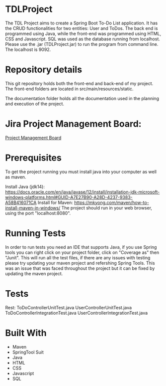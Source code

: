 # TDLProject

The TDL Project aims to create a Spring Boot To-Do List application. It has the CRUD functionalities for two entities: User and ToDos. The back end is programmed using Java, while the front-end was programmed using HTML, CSS and Javascript. SQL was used as the database running from localhost. Please use the .jar (TDLProject.jar) to run the program from command line. The localhost is 9092.

# Repository details
This git repository holds both the front-end and back-end of my project. The front-end folders are located in src/main/resources/static.

The documentation folder holds all the documentation used in the planning and execution of the project.

# Jira Project Management Board:
[Project Management Board](https://sdet2020oct.atlassian.net/secure/RapidBoard.jspa?projectKey=TDL2020&useStoredSettings=true&rapidView=6&atlOrigin=eyJpIjoiZjk2ODg4Yjc3OGE2NGM3OWI3MzVkODczNTdlYzE2M2QiLCJwIjoiaiJ9)



# Prerequisites
To get the project running you must install java into your computer as well as maven.

Install Java (jdk14): https://docs.oracle.com/en/java/javase/12/install/installation-jdk-microsoft-windows-platforms.html#GUID-A7E27B90-A28D-4237-9383-A58B416071CA
Install for Maven: https://mkyong.com/maven/how-to-install-maven-in-windows/ 
The project should run in your web browser, using the port "localhost:8080".

# Running Tests

In order to run tests you need an IDE that supports Java, if you use Spring tools you can right click on your project folder, click on "Coverage as" then "Junit". This will run all the test files, if there are any issues with testing please try updating your maven project and refershing Spring Tools. This was an issue that was faced throughout the project but it can be fixed by updating the maven project.

# Tests
Rest:
ToDoControllerUnitTest.java
UserControllerUnitTest.java
ToDoControllerIntegrationTest.java
UserControllerIntegrationTest.java

# Built With
* Maven
* SpringTool Suit
* Java
* HTML
* CSS
* Javascript
* SQL

